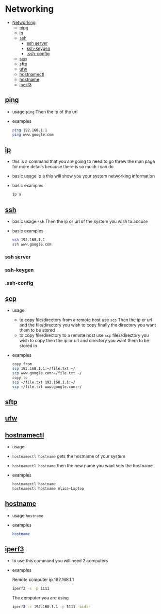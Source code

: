 # Networking

- [Networking](#networking)
  - [ping](#ping)
  - [ip](#ip)
  - [ssh](#ssh)
    - [ssh server](#ssh-server)
    - [ssh-keygen](#ssh-keygen)
    - [.ssh-config](#ssh-config)
  - [scp](#scp)
  - [sftp](#sftp)
  - [ufw](#ufw)
  - [hostnamectl](#hostnamectl)
  - [hostname](#hostname)
  - [iperf3](#iperf3)

## [ping](http://manpages.ubuntu.com/manpages/jammy/en/man1/ping.1.html)

- usage `ping` Then the ip of the url
- examples

    ```bash
    ping 192.168.1.1
    ping www.google.com
    ```

## [ip](http://manpages.ubuntu.com/manpages/jammy/en/man8/ip.8.html)

- this is a command that you are going to need to go threw the man page for more details because there is so much i can do 
- basic usage ip a this will show you your system networking information
- basic examples

    ```bash
    ip a
    ```

## [ssh](http://manpages.ubuntu.com/manpages/jammy/en/man1/ssh.1.html)

- basic usage `ssh` Then the ip or url of the system you wish to accuse
- basic examples

  ```bash
  ssh 192.168.1.1
  ssh www.google.com
  ```

### ssh server

### ssh-keygen

### .ssh-config

## [scp](http://manpages.ubuntu.com/manpages/jammy/en/man1/scp.1.html)

- usage
  - to copy file/directory from a remote host use `scp` Then the ip or url and the file/directory you wish to copy finally the directory you want them to be stored
  - to copy file/directory to a remote host use `scp` files/directory you wish to copy then the ip or url and directory you want them to be stored in
- examples

  ```bash
  copy from
  scp 192.168.1.1:~/file.txt ~/
  scp www.google.com:~/file.txt ~/
  copy to
  scp ~/file.txt 192.168.1.1:~/ 
  scp ~/file.txt www.google.com:~/ 
  ```

## [sftp](http://manpages.ubuntu.com/manpages/jammy/en/man1/sftp.1.html)

## [ufw](http://manpages.ubuntu.com/manpages/jammy/en/man8/ufw.8.html)

## [hostnamectl](http://manpages.ubuntu.com/manpages/jammy/en/man1/hostnamectl.1.html)

- usage
- `hostnamectl hostname` gets the hostname of your system
- `hostnamectl hostname` then the new name you want sets the hostname
- examples

  ```bash
  hostnamectl hostname
  hostnamectl hostname Alice-Laptop
  ```



## [hostname](http://manpages.ubuntu.com/manpages/jammy/en/man1/hostname.1.html)

- usage `hostname`
- examples

  ```bash
  hostname
  ```

## [iperf3](http://manpages.ubuntu.com/manpages/jammy/en/man1/iperf3.1.html)

- to use this command you will need 2 computers
- examples

  Remote computer ip 192.168.1.1

  ```bash
  iperf3 -s -p 1111
  ```

  The computer you are using

  ```bash
  iperf3 -c 192.168.1.1 -p 1111 -bidir
  ```


